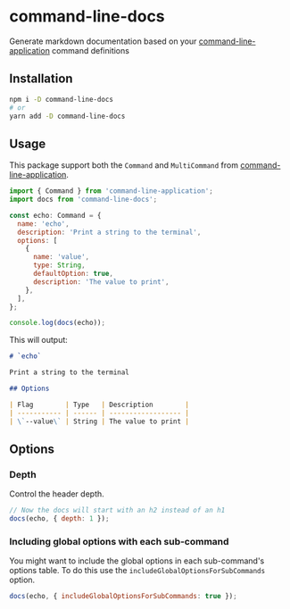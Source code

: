 # command-line-docs

Generate markdown documentation based on your [command-line-application](https://github.com/hipstersmoothie/command-line-application) command definitions

## Installation

```sh
npm i -D command-line-docs
# or
yarn add -D command-line-docs
```

## Usage

This package support both the `Command` and `MultiCommand` from [command-line-application](https://github.com/hipstersmoothie/command-line-application).

```js
import { Command } from 'command-line-application';
import docs from 'command-line-docs';

const echo: Command = {
  name: 'echo',
  description: 'Print a string to the terminal',
  options: [
    {
      name: 'value',
      type: String,
      defaultOption: true,
      description: 'The value to print',
    },
  ],
};

console.log(docs(echo));
```

This will output:

```md
# `echo`

Print a string to the terminal

## Options

| Flag        | Type   | Description        |
| ----------- | ------ | ------------------ |
| \`--value\` | String | The value to print |
```

## Options

### Depth

Control the header depth.

```js
// Now the docs will start with an h2 instead of an h1
docs(echo, { depth: 1 });
```

### Including global options with each sub-command

You might want to include the global options in each sub-command's options table. To do this use the `includeGlobalOptionsForSubCommands` option.

```js
docs(echo, { includeGlobalOptionsForSubCommands: true });
```
